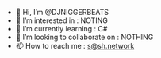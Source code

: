 - 👋 Hi, I’m @DJNIGGERBEATS
- 👀 I’m interested in : NOTING
- 🌱 I’m currently learning : C#
- 💞️ I’m looking to collaborate on : NOTHING
- 📫 How to reach me : s@sh.network

